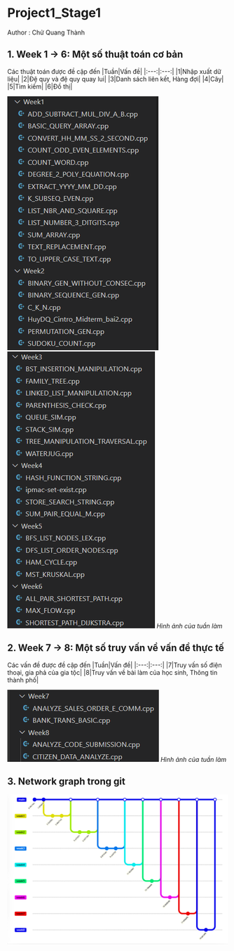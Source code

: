 # Project1_Stage1

Author : Chử Quang Thành

## 1. Week 1 -> 6: Một số thuật toán cơ bản
Các thuật toán được đề cập đến
|Tuần|Vấn đề|
|:---:|:---:|
|1|Nhập xuất dữ liệu|
|2|Đệ quy và đệ quy quay lui|
|3|Danh sách liên kết, Hàng đợi|
|4|Cây|
|5|Tìm kiếm|
|6|Đồ thị|

![Hình ảnh của tuần làm](1.png)
![Hình ảnh của tuần làm](2.png)
*Hình ảnh của tuần làm*

## 2. Week 7 -> 8: Một số truy vấn về vấn đề thực tế

Các vấn đề được đề cập đến
|Tuần|Vấn đề|
|:---:|:---:|
|7|Truy vấn số điện thoại, gia phả của gia tộc|
|8|Truy vấn về bài làm của học sinh, Thông tin thành phố|

![Hình ảnh của tuần làm](3.png)
*Hình ảnh của tuần làm*

## 3. Network graph trong git
![Network graph](4.png)



